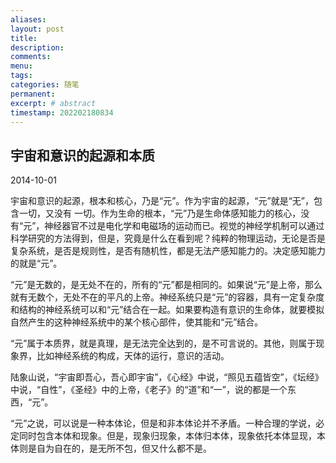 ```yaml
---
aliases:
layout: post
title:
description:
comments:
menu:
tags: 
categories: 随笔
permanent: 
excerpt: # abstract
timestamp: 202202180834
---
```


## 宇宙和意识的起源和本质

2014-10-01 

 宇宙和意识的起源，根本和核心，乃是“元”。作为宇宙的起源，“元”就是“无”，包含一切，又没有 一切。作为生命的根本，“元”乃是生命体感知能力的核心，没有“元”，神经器官不过是电化学和电磁场的运动而已。视觉的神经学机制可以通过科学研究的方法得到，但是，究竟是什么在看到呢？纯粹的物理运动，无论是否是复杂系统，是否是规则性，是否有随机性，都是无法产感知能力的。决定感知能力的就是“元”。  
   
 “元”是无数的，是无处不在的，所有的“元”都是相同的。如果说“元”是上帝，那么就有无数个，无处不在的平凡的上帝。神经系统只是“元”的容器，具有一定复杂度和结构的神经系统可以和“元”结合在一起。如果要构造有意识的生命体，就要模拟自然产生的这种神经系统中的某个核心部件，使其能和“元”结合。  
   
 “元”属于本质界，就是真理，是无法完全达到的，是不可言说的。其他，则属于现象界，比如神经系统的构成，天体的运行，意识的活动。  
   
 陆象山说，“宇宙即吾心，吾心即宇宙”，《心经》中说，“照见五蕴皆空”，《坛经》中说，“自性”，《圣经》中的上帝，《老子》的“道”和“一”，说的都是一个东西，“元”。  
   
 “元”之说，可以说是一种本体论，但是和非本体论并不矛盾。一种合理的学说，必定同时包含本体和现象。但是，现象归现象，本体归本体，现象依托本体显现，本体则是自为自在的，是无所不包，但又什么都不是。